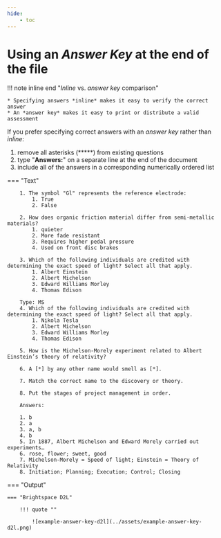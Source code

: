 ```yaml
---
hide:
    - toc
---
```


# Using an *Answer Key* at the end of the file

!!! note inline end "*Inline* vs. *answer key* comparison"

    * Specifying answers *inline* makes it easy to verify the correct answer
    * An *answer key* makes it easy to print or distribute a valid assessment

If you prefer specifying correct answers with an *answer key* rather than *inline*:

1. remove all asterisks (*****) from existing questions
1. type "**Answers:**" on a separate line at the end of the document
1. include all of the answers in a corresponding numerically ordered list

=== "Text"

        1. The symbol "Gl" represents the reference electrode:
            1. True
            2. False

        2. How does organic friction material differ from semi-metallic materials?
            1. quieter
            2. More fade resistant
            3. Requires higher pedal pressure
            4. Used on front disc brakes

        3. Which of the following individuals are credited with determining the exact speed of light? Select all that apply.
            1. Albert Einstein
            2. Albert Michelson
            3. Edward Williams Morley
            4. Thomas Edison

        Type: MS
        4. Which of the following individuals are credited with determining the exact speed of light? Select all that apply.
            1. Nikola Tesla
            2. Albert Michelson
            3. Edward Williams Morley
            4. Thomas Edison

        5. How is the Michelson-Morely experiment related to Albert Einstein’s theory of relativity?

        6. A [*] by any other name would smell as [*].

        7. Match the correct name to the discovery or theory.

        8. Put the stages of project management in order.

        Answers:

        1. b
        2. a
        3. a, b
        4. b
        5. In 1887, Albert Michelson and Edward Morely carried out experiments…
        6. rose, flower; sweet, good
        7. Michelson-Morely = Speed of light; Einstein = Theory of Relativity
        8. Initiation; Planning; Execution; Control; Closing

=== "Output"

    === "Brightspace D2L"

        !!! quote ""
        
            ![example-answer-key-d2l](../assets/example-answer-key-d2l.png)
<!-- 
    === "Canvas"

        !!! quote ""

            Coming Soon.

    === "Moodle"

        !!! quote ""

            Coming Soon. -->